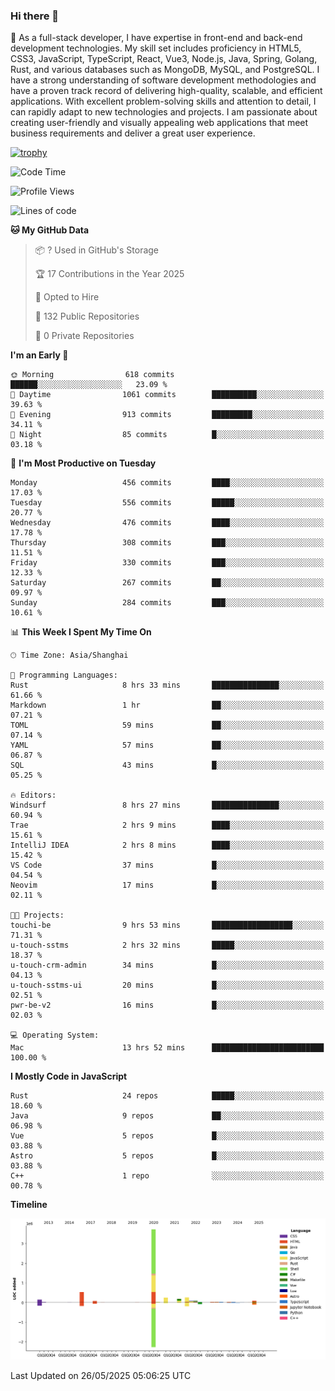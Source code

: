 ### Hi there 👋

🌱 As a full-stack developer, I have expertise in front-end and back-end development technologies. My skill set includes proficiency in HTML5, CSS3, JavaScript, TypeScript, React, Vue3, Node.js, Java, Spring, Golang, Rust, and various databases such as MongoDB, MySQL, and PostgreSQL. I have a strong understanding of software development methodologies and have a proven track record of delivering high-quality, scalable, and efficient applications. With excellent problem-solving skills and attention to detail, I can rapidly adapt to new technologies and projects. I am passionate about creating user-friendly and visually appealing web applications that meet business requirements and deliver a great user experience.

[![trophy](https://github-profile-trophy.vercel.app/?username=elton&rank=SECRET,SSS,SS,S,AAA,AA,A&theme=onedark&no-frame=true&margin-w=10)](https://github.com/ryo-ma/github-profile-trophy)

<!--START_SECTION:waka-->
![Code Time](http://img.shields.io/badge/Code%20Time-1%2C664%20hrs%2025%20mins-blue)

![Profile Views](http://img.shields.io/badge/Profile%20Views-1-blue)

![Lines of code](https://img.shields.io/badge/From%20Hello%20World%20I%27ve%20Written-5.7%20million%20lines%20of%20code-blue)

**🐱 My GitHub Data** 

> 📦 ? Used in GitHub's Storage 
 > 
> 🏆 17 Contributions in the Year 2025
 > 
> 💼 Opted to Hire
 > 
> 📜 132 Public Repositories 
 > 
> 🔑 0 Private Repositories 
 > 
**I'm an Early 🐤** 

```text
🌞 Morning                618 commits         ██████░░░░░░░░░░░░░░░░░░░   23.09 % 
🌆 Daytime                1061 commits        ██████████░░░░░░░░░░░░░░░   39.63 % 
🌃 Evening                913 commits         █████████░░░░░░░░░░░░░░░░   34.11 % 
🌙 Night                  85 commits          █░░░░░░░░░░░░░░░░░░░░░░░░   03.18 % 
```
📅 **I'm Most Productive on Tuesday** 

```text
Monday                   456 commits         ████░░░░░░░░░░░░░░░░░░░░░   17.03 % 
Tuesday                  556 commits         █████░░░░░░░░░░░░░░░░░░░░   20.77 % 
Wednesday                476 commits         ████░░░░░░░░░░░░░░░░░░░░░   17.78 % 
Thursday                 308 commits         ███░░░░░░░░░░░░░░░░░░░░░░   11.51 % 
Friday                   330 commits         ███░░░░░░░░░░░░░░░░░░░░░░   12.33 % 
Saturday                 267 commits         ██░░░░░░░░░░░░░░░░░░░░░░░   09.97 % 
Sunday                   284 commits         ███░░░░░░░░░░░░░░░░░░░░░░   10.61 % 
```


📊 **This Week I Spent My Time On** 

```text
🕑︎ Time Zone: Asia/Shanghai

💬 Programming Languages: 
Rust                     8 hrs 33 mins       ███████████████░░░░░░░░░░   61.66 % 
Markdown                 1 hr                ██░░░░░░░░░░░░░░░░░░░░░░░   07.21 % 
TOML                     59 mins             ██░░░░░░░░░░░░░░░░░░░░░░░   07.14 % 
YAML                     57 mins             ██░░░░░░░░░░░░░░░░░░░░░░░   06.87 % 
SQL                      43 mins             █░░░░░░░░░░░░░░░░░░░░░░░░   05.25 % 

🔥 Editors: 
Windsurf                 8 hrs 27 mins       ███████████████░░░░░░░░░░   60.94 % 
Trae                     2 hrs 9 mins        ████░░░░░░░░░░░░░░░░░░░░░   15.61 % 
IntelliJ IDEA            2 hrs 8 mins        ████░░░░░░░░░░░░░░░░░░░░░   15.42 % 
VS Code                  37 mins             █░░░░░░░░░░░░░░░░░░░░░░░░   04.54 % 
Neovim                   17 mins             █░░░░░░░░░░░░░░░░░░░░░░░░   02.11 % 

🐱‍💻 Projects: 
touchi-be                9 hrs 53 mins       ██████████████████░░░░░░░   71.31 % 
u-touch-sstms            2 hrs 32 mins       █████░░░░░░░░░░░░░░░░░░░░   18.37 % 
u-touch-crm-admin        34 mins             █░░░░░░░░░░░░░░░░░░░░░░░░   04.13 % 
u-touch-sstms-ui         20 mins             █░░░░░░░░░░░░░░░░░░░░░░░░   02.51 % 
pwr-be-v2                16 mins             █░░░░░░░░░░░░░░░░░░░░░░░░   02.03 % 

💻 Operating System: 
Mac                      13 hrs 52 mins      █████████████████████████   100.00 % 
```

**I Mostly Code in JavaScript** 

```text
Rust                     24 repos            █████░░░░░░░░░░░░░░░░░░░░   18.60 % 
Java                     9 repos             ██░░░░░░░░░░░░░░░░░░░░░░░   06.98 % 
Vue                      5 repos             █░░░░░░░░░░░░░░░░░░░░░░░░   03.88 % 
Astro                    5 repos             █░░░░░░░░░░░░░░░░░░░░░░░░   03.88 % 
C++                      1 repo              ░░░░░░░░░░░░░░░░░░░░░░░░░   00.78 % 
```



**Timeline**

![Lines of Code chart](https://raw.githubusercontent.com/elton/elton/main/assets/bar_graph.png)


 Last Updated on 26/05/2025 05:06:25 UTC
<!--END_SECTION:waka-->

<!--
**elton/elton** is a ✨ _special_ ✨ repository because its `README.md` (this file) appears on your GitHub profile.

Here are some ideas to get you started:

- 🔭 I’m currently working on ...
- 🌱 I’m currently learning ...
- 👯 I’m looking to collaborate on ...
- 🤔 I’m looking for help with ...
- 💬 Ask me about ...
- 📫 How to reach me: ...
- 😄 Pronouns: ...
- ⚡ Fun fact: ...
-->
